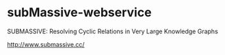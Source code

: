 # subMassive-webservice
SUBMASSIVE: Resolving Cyclic Relations in Very Large Knowledge Graphs

http://www.submassive.cc/
